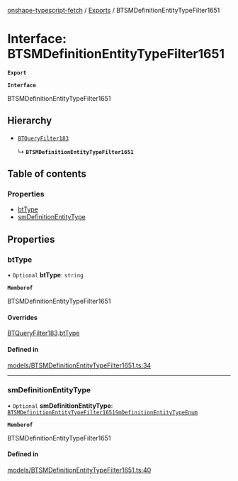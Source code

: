 [onshape-typescript-fetch](../README.md) / [Exports](../modules.md) / BTSMDefinitionEntityTypeFilter1651

# Interface: BTSMDefinitionEntityTypeFilter1651

**`Export`**

**`Interface`**

BTSMDefinitionEntityTypeFilter1651

## Hierarchy

- [`BTQueryFilter183`](BTQueryFilter183.md)

  ↳ **`BTSMDefinitionEntityTypeFilter1651`**

## Table of contents

### Properties

- [btType](BTSMDefinitionEntityTypeFilter1651.md#bttype)
- [smDefinitionEntityType](BTSMDefinitionEntityTypeFilter1651.md#smdefinitionentitytype)

## Properties

### btType

• `Optional` **btType**: `string`

**`Memberof`**

BTSMDefinitionEntityTypeFilter1651

#### Overrides

[BTQueryFilter183](BTQueryFilter183.md).[btType](BTQueryFilter183.md#bttype)

#### Defined in

[models/BTSMDefinitionEntityTypeFilter1651.ts:34](https://github.com/toebes/onshape-typescript-fetch/blob/3e11ae1/models/BTSMDefinitionEntityTypeFilter1651.ts#L34)

___

### smDefinitionEntityType

• `Optional` **smDefinitionEntityType**: [`BTSMDefinitionEntityTypeFilter1651SmDefinitionEntityTypeEnum`](../modules.md#btsmdefinitionentitytypefilter1651smdefinitionentitytypeenum-1)

**`Memberof`**

BTSMDefinitionEntityTypeFilter1651

#### Defined in

[models/BTSMDefinitionEntityTypeFilter1651.ts:40](https://github.com/toebes/onshape-typescript-fetch/blob/3e11ae1/models/BTSMDefinitionEntityTypeFilter1651.ts#L40)
